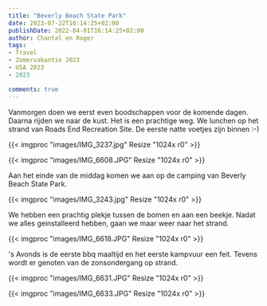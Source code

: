 ```yaml
---
title: "Beverly Beach State Park"
date: 2023-07-22T16:14:25+02:00
publishDate: 2022-04-01T16:14:25+02:00
author: Chantal en Roger
tags:
- Travel
- Zomervakantie 2023
- USA 2023
- 2023

comments: true
---
```


Vanmorgen doen we eerst even boodschappen voor de komende dagen. Daarna rijden we naar de kust. Het is een prachtige weg. We lunchen op het strand van Roads End Recreation Site. De eerste natte voetjes zijn binnen :-)

{{< imgproc "images/IMG_3237.jpg" Resize "1024x r0" >}}

{{< imgproc "images/IMG_6608.JPG" Resize "1024x r0" >}}

Aan het einde van de middag komen we aan op de camping van Beverly Beach State Park.

{{< imgproc "images/IMG_3243.jpg" Resize "1024x r0" >}}

We hebben een prachtig plekje tussen de bomen en aan een beekje. Nadat we alles geinstalleerd hebben, gaan we maar weer naar het strand.

{{< imgproc "images/IMG_6618.JPG" Resize "1024x r0" >}}

's Avonds is de eerste bbq maaltijd en het eerste kampvuur een feit. Tevens wordt er genoten van de zonsondergang op strand.

{{< imgproc "images/IMG_6631.JPG" Resize "1024x r0" >}}

{{< imgproc "images/IMG_6633.JPG" Resize "1024x r0" >}}
